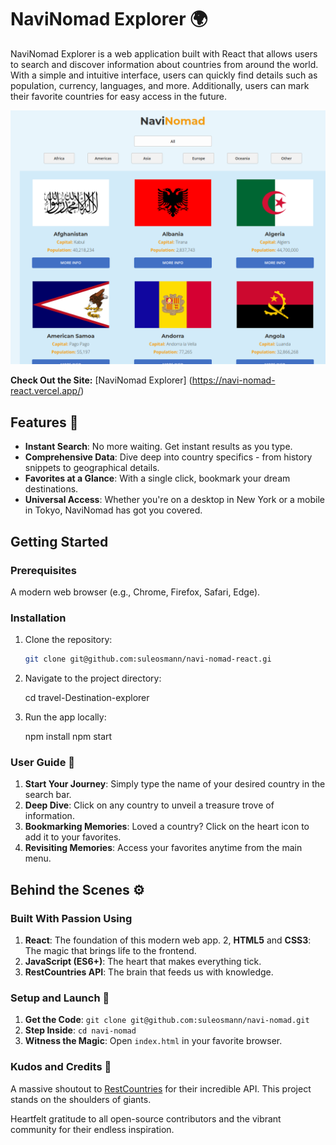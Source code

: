 # NaviNomad Explorer 🌍

NaviNomad Explorer is a web application built with React that allows users to search and discover information about countries from around the world. With a simple and intuitive interface, users can quickly find details such as population, currency, languages, and more. Additionally, users can mark their favorite countries for easy access in the future.

![screenshot of the site](public/images/screenshot.png)

**Check Out the Site:** [NaviNomad Explorer] (https://navi-nomad-react.vercel.app/)

## Features 🚀

- **Instant Search**: No more waiting. Get instant results as you type.
- **Comprehensive Data**: Dive deep into country specifics - from history snippets to geographical details.
- **Favorites at a Glance**: With a single click, bookmark your dream destinations.
- **Universal Access**: Whether you're on a desktop in New York or a mobile in Tokyo, NaviNomad has got you covered.

## Getting Started

### Prerequisites

A modern web browser (e.g., Chrome, Firefox, Safari, Edge).

### Installation

1. Clone the repository:
   
   ```bash
   git clone git@github.com:suleosmann/navi-nomad-react.gi

2. Navigate to the project directory:

   cd travel-Destination-explorer

3. Run the app locally:
   
   npm install
   npm start

### User Guide 📘

1. **Start Your Journey**: Simply type the name of your desired country in the search bar.
2. **Deep Dive**: Click on any country to unveil a treasure trove of information.
3. **Bookmarking Memories**: Loved a country? Click on the heart icon to add it to your favorites.
4. **Revisiting Memories**: Access your favorites anytime from the main menu.

## Behind the Scenes ⚙️

 ### Built With Passion Using
1. **React**: The foundation of this modern web app.
2, **HTML5** and **CSS3**: The magic that brings life to the frontend.
3. **JavaScript (ES6+)**: The heart that makes everything tick.
4. **RestCountries API**: The brain that feeds us with knowledge.

### Setup and Launch 🚀

1. **Get the Code**: `git clone git@github.com:suleosmann/navi-nomad.git`
2. **Step Inside**: `cd navi-nomad`
3. **Witness the Magic**: Open `index.html` in your favorite browser.

### Kudos and Credits 🙌

A massive shoutout to [RestCountries](https://restcountries.com/) for their incredible API. This project stands on the shoulders of giants.

Heartfelt gratitude to all open-source contributors and the vibrant community for their endless inspiration.